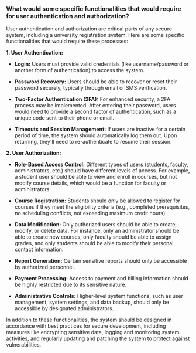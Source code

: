 ### What would some specific functionalities that would require for user authentication and authorization?

User authentication and authorization are critical parts of any secure system, including a university registration system. Here are some specific functionalities that would require these processes:

**1. User Authentication:**

- **Login:** Users must provide valid credentials (like username/password or another form of authentication) to access the system. 

- **Password Recovery:** Users should be able to recover or reset their password securely, typically through email or SMS verification.

- **Two-Factor Authentication (2FA):** For enhanced security, a 2FA process may be implemented. After entering their password, users would need to provide a second factor of authentication, such as a unique code sent to their phone or email.

- **Timeouts and Session Management:** If users are inactive for a certain period of time, the system should automatically log them out. Upon returning, they'll need to re-authenticate to resume their session.

**2. User Authorization:**

- **Role-Based Access Control:** Different types of users (students, faculty, administrators, etc.) should have different levels of access. For example, a student user should be able to view and enroll in courses, but not modify course details, which would be a function for faculty or administrators.

- **Course Registration:** Students should only be allowed to register for courses if they meet the eligibility criteria (e.g., completed prerequisites, no scheduling conflicts, not exceeding maximum credit hours).

- **Data Modification:** Only authorized users should be able to create, modify, or delete data. For instance, only an administrator should be able to create new courses, only faculty should be able to assign grades, and only students should be able to modify their personal contact information.

- **Report Generation:** Certain sensitive reports should only be accessible by authorized personnel.

- **Payment Processing:** Access to payment and billing information should be highly restricted due to its sensitive nature.

- **Administrative Controls:** Higher-level system functions, such as user management, system settings, and data backup, should only be accessible by designated administrators.

In addition to these functionalities, the system should be designed in accordance with best practices for secure development, including measures like encrypting sensitive data, logging and monitoring system activities, and regularly updating and patching the system to protect against vulnerabilities.